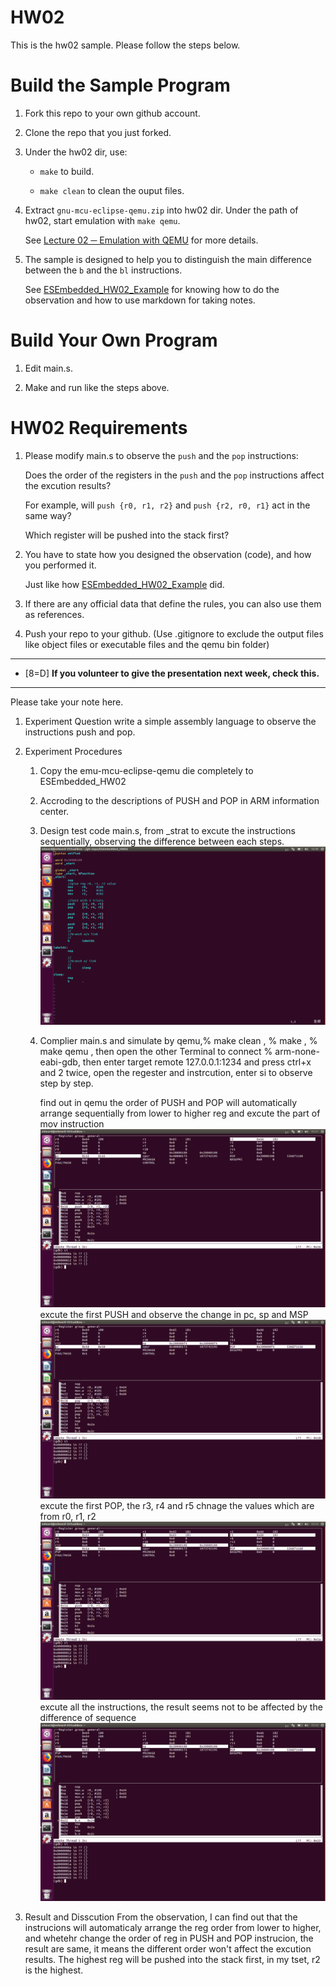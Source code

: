 HW02
===
This is the hw02 sample. Please follow the steps below.

# Build the Sample Program

1. Fork this repo to your own github account.

2. Clone the repo that you just forked.

3. Under the hw02 dir, use:

	* `make` to build.

	* `make clean` to clean the ouput files.

4. Extract `gnu-mcu-eclipse-qemu.zip` into hw02 dir. Under the path of hw02, start emulation with `make qemu`.

	See [Lecture 02 ─ Emulation with QEMU] for more details.

5. The sample is designed to help you to distinguish the main difference between the `b` and the `bl` instructions.  

	See [ESEmbedded_HW02_Example] for knowing how to do the observation and how to use markdown for taking notes.

# Build Your Own Program

1. Edit main.s.

2. Make and run like the steps above.

# HW02 Requirements

1. Please modify main.s to observe the `push` and the `pop` instructions:  

	Does the order of the registers in the `push` and the `pop` instructions affect the excution results?  

	For example, will `push {r0, r1, r2}` and `push {r2, r0, r1}` act in the same way?  

	Which register will be pushed into the stack first?

2. You have to state how you designed the observation (code), and how you performed it.  

	Just like how [ESEmbedded_HW02_Example] did.

3. If there are any official data that define the rules, you can also use them as references.

4. Push your repo to your github. (Use .gitignore to exclude the output files like object files or executable files and the qemu bin folder)

[Lecture 02 ─ Emulation with QEMU]: http://www.nc.es.ncku.edu.tw/course/embedded/02/#Emulation-with-QEMU
[ESEmbedded_HW02_Example]: https://github.com/vwxyzjimmy/ESEmbedded_HW02_Example

--------------------

- [8=D] **If you volunteer to give the presentation next week, check this.**

--------------------

Please take your note here.

1. Experiment Question
	write a simple assembly language to observe the instructions push and pop.
2. Experiment Procedures
	1. Copy the emu-mcu-eclipse-qemu die completely to ESEmbedded_HW02
	2. Accroding to the descriptions of PUSH and POP in ARM information center.
	3. Design test code main.s, from _strat to excute the instructions sequentially, observing the difference between each steps.
	![image 5](https://github.com/p46074341/ESEmbedded_HW02/blob/master/picture/5.png)
	4. Complier main.s and simulate by qemu,% make clean , % make , % make qemu , then open the other Terminal to connect % arm-none-eabi-gdb, then enter target remote 127.0.0.1:1234 and press ctrl+x and 2 twice, open the regester and instrcution, enter si to observe step by step.
		
		find out in qemu the order of PUSH and POP will automatically arrange sequentially from lower to higher reg and excute the part of mov instruction  
	![image 1](https://github.com/p46074341/ESEmbedded_HW02/blob/master/picture/1.png)
	  excute the first PUSH and observe the change in pc, sp and MSP
	![image 2](https://github.com/p46074341/ESEmbedded_HW02/blob/master/picture/2.png)
	  excute the first POP, the r3, r4 and r5 chnage the values which are from r0, r1, r2 
	![image 3](https://github.com/p46074341/ESEmbedded_HW02/blob/master/picture/3.png)
	  excute all the instructions, the result seems not to be affected by the difference of sequence  
	![image 4](https://github.com/p46074341/ESEmbedded_HW02/blob/master/picture/4.png)
		 
3. Result and Disscution
	From the observation, I can find out that the instrucions will automaticaly arrange the reg order from lower to higher, and whetehr change 
	the order of reg in PUSH and POP instrucion, the result are same, it means the different order won't affect the excution results.
	The highest reg will be pushed into the stack first, in my tset, r2 is the highest.
